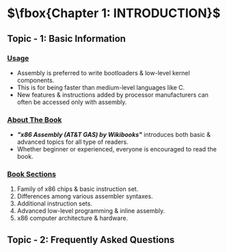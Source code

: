 # $\fbox{Chapter 1: INTRODUCTION}$





## **Topic - 1: Basic Information**

### <u>Usage</u>

- Assembly is preferred to write bootloaders & low-level kernel components.
- This is for being faster than medium-level languages like C.
- New features & instructions added by processor manufacturers can often be accessed only with assembly.


### <u>About The Book</u>

- ***"x86 Assembly (AT&T GAS) by Wikibooks"*** introduces both basic & advanced topics for all type of readers.
- Whether beginner or experienced, everyone is encouraged to read the book.


### <u>Book Sections</u>

1. Family of x86 chips & basic instruction set.
2. Differences among various assembler syntaxes.
3. Additional instruction sets.
4. Advanced low-level programming & inline assembly.
5. x86 computer architecture & hardware.



## **Topic - 2: Frequently Asked Questions**

